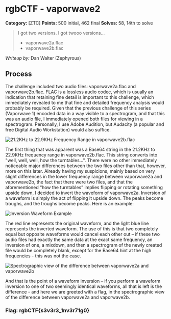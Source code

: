 # rgbCTF - vaporwave2
**Category:** [ZTC]
**Points:** 500 initial, 462 final
**Solves:** 58, 14th to solve
> I got two versions. I got twooo versions…
>
> - vaporwave2a.flac
> - vaporwave2b.flac


*Writeup by:* Dan Walter (Zephyrous)
## Process
The challenge included two audio files: vaporwave2a.flac and vaporwave2b.flac. FLAC is a lossless audio codec, which is usually an indication that retaining fine detail is important to this challenge, which immediately revealed to me that fine and detailed frequency analysis would probably be required. Given that the previous challenge of this series (Vaporwave 1) encoded data in a way visible to a spectrogram, and that this was an audio file, I immediately opened both files for viewing in a spectrogram. Personally, I use Adobe Audition, but Audacity (a popular and free Digital Audio Workstation) would also suffice.

![21.2KHz to 22.9KHz Frequency Range in vaporwave2b.flac](https://raw.githubusercontent.com/swin-scsc/writeups/master/2020/rgbCTF/%5BZTC%5D/images/vaporwave2-zeph-screenshot-1.png)

The first thing that was apparent was a Base64 string in the 21.2KHz to 22.9KHz frequency range in vaporwave2b.flac. This string converts into "well, well, well, how the turntables...". There were no other immediately noticeable major differences between the two files other than that, however, more on this later. 
Already having my suspicions, mainly based on very slight differences in the lower frequency range between vaporwave2a and vaporwave2b, the fact that there were two files, and that the aforementioned “how the turntables” implies flipping or rotating something upside down, I decided to invert the waveform of vaporwave2a.
Inversion of a waveform is simply the act of flipping it upside down. The peaks become troughs, and the troughs become peaks. Here is an example: 

![Inversion Waveform Example](https://totalproaudio.stevebunting.com/wp-content/uploads/2010/08/Figure-3-Dual-Sine-Polarity.png)

The red line represents the original waveform, and the light blue line represents the inverted waveform. The use of this is that two completely equal but opposite waveforms would cancel each other out – if these two audio files had exactly the same data at the exact same frequency, an inversion of one, a mixdown, and then a spectrogram of the newly created file would be completely blank, except for the Base64 hint at the high frequencies - this was not the case.

![Spectrographic view of the difference between vaporwave2a and vaporwave2b](https://raw.githubusercontent.com/swin-scsc/writeups/master/2020/rgbCTF/%5BZTC%5D/images/vaporwave2-zeph-screenshot-2.png)

And that is the point of a waveform inversion – if you perform a waveform inversion to one of two seemingly identical waveforms, all that is left is the difference - and here we are greeted with a flag, in the spectrographic view of the difference between vaporwave2a and vaporwave2b.
### Flag: rgbCTF{s3v3r3_1nv3r71g0}


